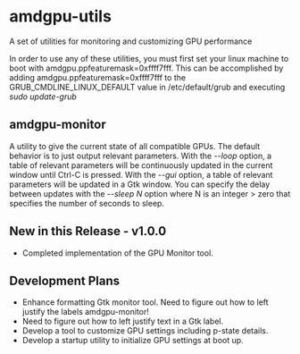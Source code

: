 # amdgpu-utils
A set of utilities for monitoring and customizing GPU performance

In order to use any of these utilities, you must first set your linux machine 
to boot with amdgpu.ppfeaturemask=0xffff7fff.  This can be accomplished by adding
amdgpu.ppfeaturemask=0xffff7fff to the GRUB_CMDLINE_LINUX_DEFAULT value in 
/etc/default/grub and executing *sudo update-grub*

## amdgpu-monitor
A utility to give the current state of all compatible GPUs.  The default behavior
is to just output relevant parameters. With the *--loop* option, a table of relevant
parameters will be continuously updated in the current window until Ctrl-C is pressed.
With the *--gui* option, a table of relevant parameters will be updated in a Gtk
window.  You can specify the delay between updates with the *--sleep N* option where
N is an integer > zero that specifies the number of seconds to sleep.

## New in this Release  -  v1.0.0
* Completed implementation of the GPU Monitor tool.

## Development Plans
* Enhance formatting Gtk monitor tool. Need to figure out how to left justify the labels amdgpu-monitor!
* Need to figure out how to left justify text in a Gtk label.
* Develop a tool to customize GPU settings including p-state details.
* Develop a startup utility to initialize GPU settings at boot up.
